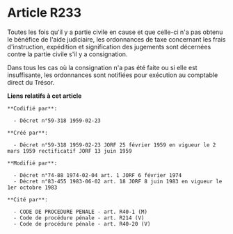 # Article R233

Toutes les fois qu'il y a partie civile en cause et que celle-ci n'a pas obtenu le bénéfice de l'aide judiciaire, les
ordonnances de taxe concernant les frais d'instruction, expédition et signification des jugements sont décernées contre la
partie civile s'il y a consignation.

Dans tous les cas où la consignation n'a pas été faite ou si elle est insuffisante, les ordonnances sont notifiées pour
exécution au comptable direct du Trésor.

**Liens relatifs à cet article**

	**Codifié par**:

	  - Décret n°59-318 1959-02-23

	**Créé par**:

	  - Décret n°59-318 1959-02-23 JORF 25 février 1959 en vigueur le 2 mars 1959 rectificatif JORF 13 juin 1959

	**Modifié par**:

	  - Décret n°74-88 1974-02-04 art. 1 JORF 6 février 1974
	  - Décret n°83-455 1983-06-02 art. 18 JORF 8 juin 1983 en vigueur le 1er octobre 1983

	**Cité par**:

	  - CODE DE PROCEDURE PENALE - art. R40-1 (M)
	  - Code de procédure pénale - art. R214 (V)
	  - Code de procédure pénale - art. R40-20 (V)
